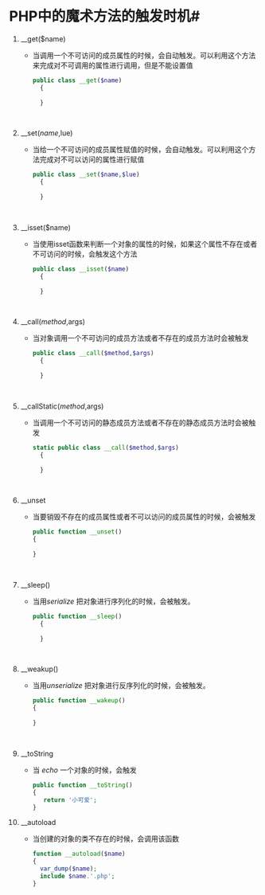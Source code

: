 # PHP中的魔术方法的触发时机#

1. __get($name)

   - 当调用一个不可访问的成员属性的时候，会自动触发。可以利用这个方法来完成对不可调用的属性进行调用，但是不能设置值

     ```php
     public class __get($name)
       {
         
       }
     ```

     ​

2. __set($name,$lue)

   - 当给一个不可访问的成员属性赋值的时候，会自动触发。可以利用这个方法完成对不可以访问的属性进行赋值

     ```php
     public class __set($name,$lue)
       {
         
       }
     ```

     ​

3. __isset($name)

   - 当使用isset函数来判断一个对象的属性的时候，如果这个属性不存在或者不可访问的时候，会触发这个方法

     ```php
     public class __isset($name)
       {
         
       }
     ```

     ​

4. __call($method,$args)

   - 当对象调用一个不可访问的成员方法或者不存在的成员方法时会被触发

     ```php
     public class __call($method,$args)
       {
         
       }
     ```

     ​

5. __callStatic($method,$args)

   - 当调用一个不可访问的静态成员方法或者不存在的静态成员方法时会被触发

     ```php
     static public class __call($method,$args)
       {
         
       }
     ```

     ​

6. __unset

   - 当要销毁不存在的成员属性或者不可以访问的成员属性的时候，会被触发

     ```php
     public function __unset()
     {
       
     }


     ```

     ​

7. __sleep()

   - 当用*serialize* 把对象进行序列化的时候，会被触发。

     ```php
     public function __sleep()
       {
         
       }
     ```

     ​

8. __weakup()

   - 当用*unserialize* 把对象进行反序列化的时候，会被触发。

     ```php
     public function __wakeup()
     {
       
     }
     ```

     ​

9. __toString

   - 当 *echo* 一个对象的时候，会触发

     ```php
     public function __toString()
     {
     	return '小可爱';
     }
     ```

    

10. __autoload

    - 当创建的对象的类不存在的时候，会调用该函数

      ```php
      function __autoload($name)
      {
      	var_dump($name);
      	include $name.'.php';
      }

      ```

      ​
